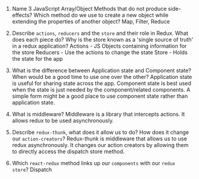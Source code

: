 1.  Name 3 JavaScript Array/Object Methods that do not produce side-effects? Which method do we use to create a new object while extending the properties of another object?
    Map, Filter, Reduce

1.  Describe `actions`, `reducers` and the `store` and their role in Redux. What does each piece do? Why is the store known as a 'single source of truth' in a redux application?
    Actions - JS Objects containing information for the store
    Reducers - Use the actions to change the state
    Store - Holds the state for the app

1.  What is the difference between Application state and Component state? When would be a good time to use one over the other?
    Application state is useful for sharing state across the app. Component state is best used when the state is just needed by the component/related components. A simple form might be a good place to use component state rather than application state. 

1.  What is middleware?
    Middleware is a library that intercepts actions. It allows redux to be used asynchronously.

1.  Describe `redux-thunk`, what does it allow us to do? How does it change our `action-creators`?
    Redux-thunk is middleware that allows us to use redux asynchronously. It changes our action creators by allowing them to directly access the dispatch store method.

1.  Which `react-redux` method links up our `components` with our `redux store`?
    Dispatch
